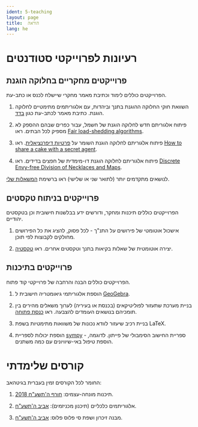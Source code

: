 ```yaml
---
ident: 5-teaching
layout: page
title:  הוראה
lang: he
---
```

# רעיונות לפרוייקטי סטודנטים

## פרוייקטים מחקריים בחלוקה הוגנת

הפרוייקטים כוללים לימוד וכתיבת מאמר מחקרי שיישלח לכנס או כתב-עת.

1. השוואת חוקי החלוקה ההוגנת בתנך וביהדות, עם אלגוריתמים מתימטיים לחלוקה הוגנת. כתיבת מאמר לכתב-עת כגון  [בדד](http://www.biupress.co.il/website/index.asp?category=56).

1. פיתוח אלגוריתם חדש לחלוקה הוגנת של חשמל, עבור כפרים שבהם ההספק לא מספיק לכל הבתים. ראו [Fair load-shedding algorithms](https://www.ijcai.org/proceedings/2018/0220.pdf).

1. פיתוח אלגוריתם לחלוקה הוגנת השומר על  [פרטיות דיפרנציאלית](https://en.wikipedia.org/wiki/Differential_Privacy). ראו [How to share a cake with a secret agent](https://arxiv.org/abs/1810.06913).

1. פיתוח אלגוריתם לחלוקה הוגנת דו-מימדית של חפצים בדידים. ראו [Discrete Envy-free Division of Necklaces and Maps](https://arxiv.org/abs/1510.02132).

לנושאים מתקדמים יותר (לתואר שני או שלישי) ראו ברשימת 
 [המשאלות שלי](/pages/en/wishlist/).

## פרוייקטים בניתוח טקסטים

הפרוייקטים כוללים תיכנות ומחקר, ודורשים ידע בבלשנות חישובית וכן בטקסטים יהודיים.

1. אישכול אוטומטי של פירושים על התנ"ך - לכל פסוק, להציג את כל הפירושים מחולקים לקבוצות לפי תוכן.

1. יצירה אוטומטית של שאלות בקיאות בתנך וטקסטים אחרים. ראו [טקסטיה](https://github.com/erelsgl/textia).

## פרוייקטים בתיכנות

הפרוייקטים כוללים הבנה והרחבה של פרוייקטי קוד פתוח.

1. הוספת אלגוריתמי גיאומטריה חישובית  ל [GeoGebra](https://dev.geogebra.org/trac).

1. בניית מערכת שתעזור לפוליטיקאים (בכנסת או בעיריה) לערוך משאלים מהירים בין תומכיהם בנושאים העומדים להצבעה. ראו  [כנסת פתוחה](https://oknesset.org/).

1. בניית רכיב שיעזור לוודא נכונות של משוואות מתימטיות בשפת 
LaTeX.

1. הוספת יכולות לספריית 
[sympy][sympy] - ספריית החישוב הסימבולי של פייתון.
לדוגמה, הוספת טיפול באי-שיוויונים עם כמה משתנים.

# קורסים שלימדתי

החומר לכל הקורסים זמין בעברית בגיטהאב:

1. תיכנות מונחה-עצמים:  [חורף ה'תשע"ח 2018][oop5778].

1. אלגוריתמים כלכליים (תיכנון מכניזמים): [אביב ה'תשע"ח][alg5778].

1. מבנה זיכרון ושפת סי פלוס פלוס: [אביב ה'תשע"ח][cpp5778].


[oop5778]: https://github.com/erelsgl/ariel-oop-course
[alg5778]: https://github.com/erelsgl/ariel-algorithms2m-5778
[cpp5778]: https://github.com/erelsgl/ariel-cpp-5778
[sympy]: https://www.sympy.org/en/index.html

